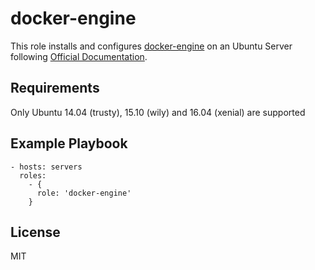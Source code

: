 docker-engine
=============

This role installs and configures [docker-engine](https://www.docker.com/products/docker-engine) on an Ubuntu Server following [Official Documentation](https://docs.docker.com/engine/installation/linux/ubuntulinux/).

Requirements
------------

Only Ubuntu 14.04 (trusty), 15.10 (wily) and 16.04 (xenial) are supported

Example Playbook
----------------

    - hosts: servers
      roles:
        - { 
          role: 'docker-engine'
        }

License
-------

MIT

